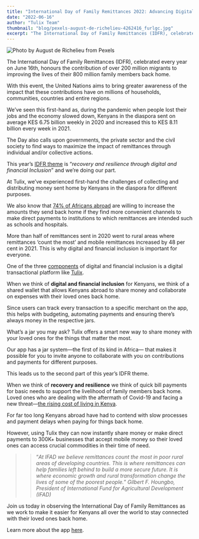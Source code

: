 ```yaml
---
title: "International Day of Family Remittances 2022: Advancing Digital and Financial Inclusion"
date: "2022-06-16"
author: "Tulix Team"
thumbnail: "blog/pexels-august-de-richelieu-4262416_furlgc.jpg"
excerpt: "The International Day of Family Remittances (IDFR), celebrated every year on June 16th, honours the contribution of over 200 million migrants to improving the lives of their 800 million family members back home."
---
```


![Photo by August de Richelieu from Pexels](https://res.cloudinary.com/tulix/image/upload/v1655294568/blog/pexels-august-de-richelieu-4262416_furlgc.jpg "Family Gathering for a Group Hug")

The International Day of Family Remittances (IDFR), celebrated every year on June 16th, honours the contribution of over 200 million migrants to improving the lives of their 800 million family members back home.

With this event, the United Nations aims to bring greater awareness of the impact that these contributions have on millions of households, communities, countries and entire regions.

We’ve seen this first-hand as, during the pandemic when people lost their jobs and the economy slowed down, Kenyans in the diaspora sent on average KES 6.75 billion weekly in 2020 and increased this to KES 8.11 billion every week in 2021.

The Day also calls upon governments, the private sector and the civil society to find ways to maximize the impact of remittances through individual and/or collective actions.

This year’s [IDFR theme](https://familyremittances.org/ "International Day of Family Remittances website") is “_recovery and resilience through digital and financial Inclusion_” and we’re doing our part.

At Tulix, we’ve experienced first-hand the challenges of collecting and distributing money sent home by Kenyans in the diaspora for different purposes.

We also know that [74% of Africans abroad](https://medium.com/tulix-app/insights-on-african-diaspora-remittances-f1e847859b6a "Tulix Blog on African Diaspora Remittances Survey Insights") are willing to increase the amounts they send back home if they find more convenient channels to make direct payments to institutions to which remittances are intended such as schools and hospitals.

More than half of remittances sent in 2020 went to rural areas where remittances ‘count the most’ and mobile remittances increased by 48 per cent in 2021. This is why digital and financial inclusion is important for everyone.

One of the three [components](https://www.cgap.org/blog/what-digital-financial-inclusion-and-why-does-it-matter "What Is Digital Financial Inclusion and Why Does It Matter?") of digital and financial inclusion is a digital transactional platform like [Tulix](https://www.tulix.app "Tulix Home Page").

When we think of **digital and financial inclusion** for Kenyans, we think of a shared wallet that allows Kenyans abroad to share money and collaborate on expenses with their loved ones back home.

Since users can track every transaction to a specific merchant on the app, this helps with budgeting, automating payments and ensuring there’s always money in the respective jars.

What’s a jar you may ask? Tulix offers a smart new way to share money with your loved ones for the things that matter the most.

Our app has a jar system—the first of its kind in Africa— that makes it possible for you to invite anyone to collaborate with you on contributions and payments for different purposes.

This leads us to the second part of this year’s IDFR theme.

When we think of **recovery and resilience** we think of quick bill payments for basic needs to support the livelihood of family members back home. Loved ones who are dealing with the aftermath of Covid-19 and facing a new threat—[the rising cost of living in Kenya](https://www.tulix.app/blog/The-Ukraine-Russia-Conflict-and-the-Rising-Cost-of-Living-in-Kenya "Tulix Blog On The Ukraine-Russia Conflict and the Rising Cost of Living in Kenya").

For far too long Kenyans abroad have had to contend with slow processes and payment delays when paying for things back home.

However, using Tulix they can now instantly share money or make direct payments to 300K+ businesses that accept mobile money so their loved ones can access crucial commodities in their time of need.

> > “_At IFAD we believe remittances count the most in poor rural areas of developing countries. This is where remittances can help families left behind to build a more secure future. It is where economic growth and rural transformation change the lives of some of the poorest people._”
> > _Gilbert F. Houngbo, President of International Fund for Agricultural Development (IFAD)_

Join us today in observing the International Day of Family Remittances as we work to make it easier for Kenyans all over the world to stay connected with their loved ones back home.

Learn more about the app [here](https://www.tulix.app "Tulix Home Page").
